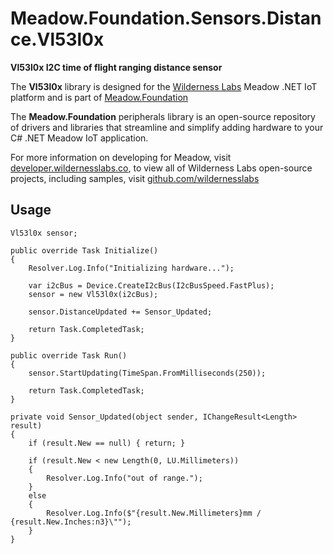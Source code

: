 # Meadow.Foundation.Sensors.Distance.Vl53l0x

**Vl53l0x I2C time of flight ranging distance sensor**

The **Vl53l0x** library is designed for the [Wilderness Labs](www.wildernesslabs.co) Meadow .NET IoT platform and is part of [Meadow.Foundation](https://developer.wildernesslabs.co/Meadow/Meadow.Foundation/)

The **Meadow.Foundation** peripherals library is an open-source repository of drivers and libraries that streamline and simplify adding hardware to your C# .NET Meadow IoT application.

For more information on developing for Meadow, visit [developer.wildernesslabs.co](http://developer.wildernesslabs.co/), to view all of Wilderness Labs open-source projects, including samples, visit [github.com/wildernesslabs](https://github.com/wildernesslabs/)

## Usage

```
Vl53l0x sensor;

public override Task Initialize()
{
    Resolver.Log.Info("Initializing hardware...");

    var i2cBus = Device.CreateI2cBus(I2cBusSpeed.FastPlus);
    sensor = new Vl53l0x(i2cBus);

    sensor.DistanceUpdated += Sensor_Updated;

    return Task.CompletedTask;
}

public override Task Run()
{
    sensor.StartUpdating(TimeSpan.FromMilliseconds(250));

    return Task.CompletedTask;
}

private void Sensor_Updated(object sender, IChangeResult<Length> result)
{
    if (result.New == null) { return; }

    if (result.New < new Length(0, LU.Millimeters))
    {
        Resolver.Log.Info("out of range.");
    }
    else
    {
        Resolver.Log.Info($"{result.New.Millimeters}mm / {result.New.Inches:n3}\"");
    }
}

        
```

